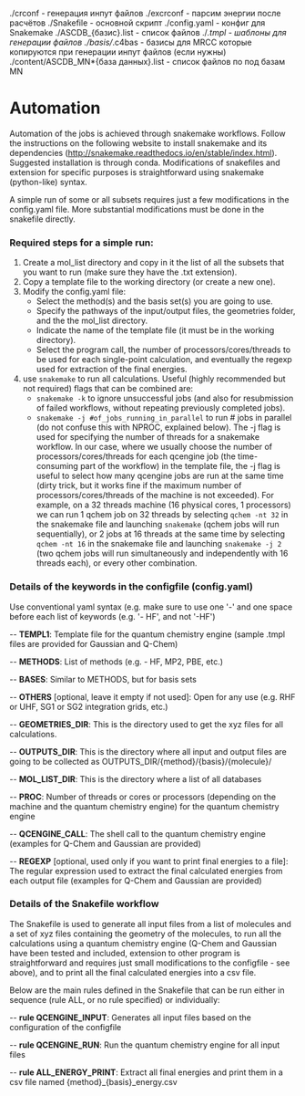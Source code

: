 
./crconf - генерация инпут файлов
./excrconf - парсим энергии после расчётов
./Snakefile - основной скрипт
./config.yaml - конфиг для Snakemake
./ASCDB_{базис}.list - список файлов
./*.tmpl - шаблоны для генерации файлов
./basis/*.c4bas - базисы для MRCC которые копируются при генерации инпут файлов (если нужны)
./content/ASCDB_MN*{база данных}.list - список файлов по под базам MN



# Automation

Automation of the jobs is achieved through snakemake workflows. Follow the instructions on the following website to install snakemake and its dependencies (http://snakemake.readthedocs.io/en/stable/index.html). Suggested installation is through conda. Modifications of snakefiles and extension for specific purposes is straightforward using snakemake (python-like) syntax.

A simple run of some or all subsets requires just a few modifications in the config.yaml file. More substantial modifications must be done in the snakefile directly.

### Required steps for a simple run:
1) Create a mol_list directory and copy in it the list of all the subsets that you want to run (make sure they have the .txt extension).
2) Copy a template file to the working directory (or create a new one).
3) Modify the config.yaml file:
    - Select the method(s) and the basis set(s) you are going to use.
    - Specify the pathways of the input/output files, the geometries folder, and  the the mol_list directory.
    - Indicate the name of the template file (it must be in the working directory).
    - Select the program call, the number of processors/cores/threads to be used for each single-point calculation, and eventually the regexp used for extraction of the final energies.
4) use <code>snakemake</code> to run all calculations. Useful (highly recommended but not required) flags that can be combined are:
    - <code>snakemake -k</code> to ignore unsuccessful jobs (and also for resubmission of failed workflows, without repeating previously completed jobs).
    - <code>snakemake -j #of_jobs_running_in_parallel</code> to run # jobs in parallel (do not confuse this with NPROC, explained below). The -j flag is used for specifying the number of threads for a snakemake workflow. In our case, where we usually choose the number of processors/cores/threads for each qcengine job (the time-consuming part of the workflow) in the template file, the -j flag is useful to select how many qcengine jobs are run at the same time (dirty trick, but it works fine if the maximum number of processors/cores/threads of the machine is not exceeded). For example, on a 32 threads machine (16 physical cores, 1 processors) we can run 1 qchem job on 32 threads by selecting <code>qchem -nt 32</code> in the snakemake file and launching <code>snakemake</code> (qchem jobs will run sequentially), or 2 jobs at 16 threads at the same time by selecting <code>qchem -nt 16</code> in the snakemake file and launching <code>snakemake -j 2</code> (two qchem jobs will run simultaneously and independently with 16 threads each), or every other combination.

### Details of the keywords in the configfile (config.yaml)
Use conventional yaml syntax (e.g. make sure to use one '-' and one space before each list of keywords (e.g. '- HF', and not '-HF')

-- **TEMPL1**: Template file for the quantum chemistry engine (sample .tmpl files are provided for Gaussian and Q-Chem)

-- **METHODS**: List of methods (e.g. - HF, MP2, PBE, etc.)

-- **BASES**: Similar to METHODS, but for basis sets

-- **OTHERS** [optional, leave it empty if not used]: Open for any use (e.g. RHF or UHF, SG1 or SG2 integration grids, etc.)

-- **GEOMETRIES_DIR**: This is the directory used to get the xyz files for all calculations.

-- **OUTPUTS_DIR**: This is the directory where all input and output files are going to be collected as OUTPUTS_DIR/{method}/{basis}/{molecule}/

-- **MOL_LIST_DIR**: This is the directory where a list of all databases 

-- **PROC**: Number of threads or cores or processors (depending on the machine and the quantum chemistry engine) for the quantum chemistry engine 

-- **QCENGINE_CALL**: The shell call to the quantum chemistry engine (examples for Q-Chem and Gaussian are provided)

-- **REGEXP** [optional, used only if you want to print final energies to a file]: The regular expression used to extract the final calculated energies from each output file (examples for Q-Chem and Gaussian are provided)

### Details of the Snakefile workflow
The Snakefile is used to generate all input files from a list of molecules and a set of xyz files containing the geometry of the molecules, to run all the calculations using a quantum chemistry engine (Q-Chem and Gaussian have been tested and included, extension to other program is straightforward and requires just small modifications to the configfile - see above), and to print all the final calculated energies into a csv file.

Below are the main rules defined in the Snakefile that can be run either in sequence (rule ALL, or no rule specified) or individually:

-- **rule QCENGINE_INPUT**: Generates all input files based on the configuration of the configfile 

-- **rule QCENGINE_RUN**: Run the quantum chemistry engine for all input files

-- **rule ALL_ENERGY_PRINT**: Extract all final energies and print them in a csv file named {method}_{basis}_energy.csv
